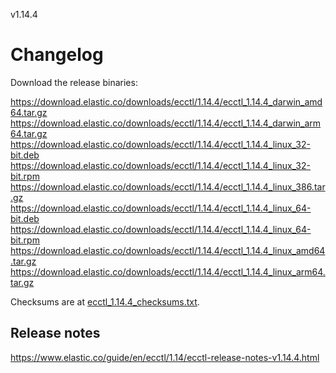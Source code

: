 v1.14.4

# Changelog

Download the release binaries:

<https://download.elastic.co/downloads/ecctl/1.14.4/ecctl_1.14.4_darwin_amd64.tar.gz>
<https://download.elastic.co/downloads/ecctl/1.14.4/ecctl_1.14.4_darwin_arm64.tar.gz>
<https://download.elastic.co/downloads/ecctl/1.14.4/ecctl_1.14.4_linux_32-bit.deb>
<https://download.elastic.co/downloads/ecctl/1.14.4/ecctl_1.14.4_linux_32-bit.rpm>
<https://download.elastic.co/downloads/ecctl/1.14.4/ecctl_1.14.4_linux_386.tar.gz>
<https://download.elastic.co/downloads/ecctl/1.14.4/ecctl_1.14.4_linux_64-bit.deb>
<https://download.elastic.co/downloads/ecctl/1.14.4/ecctl_1.14.4_linux_64-bit.rpm>
<https://download.elastic.co/downloads/ecctl/1.14.4/ecctl_1.14.4_linux_amd64.tar.gz>
<https://download.elastic.co/downloads/ecctl/1.14.4/ecctl_1.14.4_linux_arm64.tar.gz>

Checksums are at [ecctl_1.14.4_checksums.txt](https://download.elastic.co/downloads/ecctl/1.14.4/ecctl_1.14.4_checksums.txt).

## Release notes

<https://www.elastic.co/guide/en/ecctl/1.14/ecctl-release-notes-v1.14.4.html>

